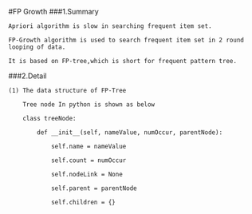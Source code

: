 #FP Growth
###1.Summary
    
    Apriori algorithm is slow in searching frequent item set.
    
    FP-Growth algorithm is used to search frequent item set in 2 round looping of data.
    
    It is based on FP-tree,which is short for frequent pattern tree.
    
###2.Detail
    
    (1) The data structure of FP-Tree 
    
        Tree node In python is shown as below
        
        class treeNode:
        
            def __init__(self, nameValue, numOccur, parentNode):
            
                self.name = nameValue
                
                self.count = numOccur
                
                self.nodeLink = None
                
                self.parent = parentNode     
                
                self.children = {} 
    
    

